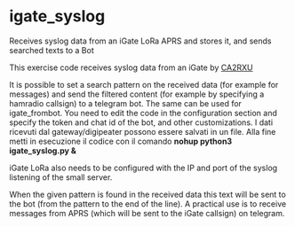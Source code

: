 # igate_syslog
Receives syslog data from an iGate LoRa APRS and stores it, and sends searched texts to a Bot

This exercise code receives syslog data from an iGate by [CA2RXU](https://github.com/richonguzman/LoRa_APRS_iGate)<br>

It is possible to set a search pattern on the received data (for example for messages) and send the filtered content (for example by specifying a hamradio callsign) to a telegram bot. The same can be used for igate_frombot. You need to edit the code in the configuration section and specify the token and chat id of the bot, and other customizations. I dati ricevuti dal gateway/digipeater possono essere salvati in un file. Alla fine metti in esecuzione il codice con il comando **nohup python3 igate_syslog.py &**<br>

iGate LoRa also needs to be configured with the IP and port of the syslog listening of the small server.<br>

When the given pattern is found in the received data this text will be sent to the bot (from the pattern to the end of the line). A practical use is to receive messages from APRS (which will be sent to the iGate callsign) on telegram.
